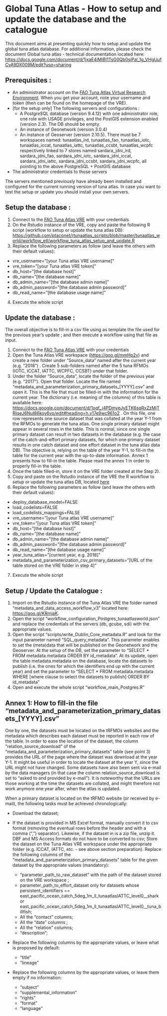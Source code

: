 # Global Tuna Atlas - How to setup and update the database and the catalogue

This document aims at presenting quickly how to setup and update the global tuna atlas database. For additional information, please check the document Global tuna atlas - technical documentation located here: https://docs.google.com/document/d/1jxaE4iMiBI1TsG0Qb0siPal_1g_VHgUufCvA9DX009M/edit?usp=sharing 

## Prerequisites :

- An administrator account on the [FAO Tuna Atlas Virtual Research Environment](https://bluebridge.d4science.org/web/fao_tunaatlas). When you get your account, note your username and token (then can be found on the homepage of the VRE).
- [for the setup only] The following servers and configurations :
  - A PostgreSQL database (version 9.4.12) with one administrator role, one role with USAGE privileges, and the PostGIS extension enabled (version 2.3). The DB should be empty. 
  - An instance of Geonetwork (version 3.0.4)
  - An instance of Geoserver (version 2.10.5). There must be 7 workspaces named: tunaatlas_ird, tunaatlas_fao, tunaatlas_iotc, tunaatlas_iccat, tunaatlas_iattc, tunaatlas_ccsbt, tunaatlas_wcpfc respectively linked to 7 stores named sardara_jdni_ird, sardara_jdni_fao, sardara_jdni_iotc, sardara_jdni_iccat, sardara_jdni_iattc, sardara_jdni_ccsbt, sardara_jdni_wcpfc, all pointing to the above PostgreSQL + PostGIS database
- The administrator credentials to those servers

The servers mentioned previously have already been installed and configured for the current running version of tuna atlas. In case you want to test the setup or update you should install your own servers. 

## Setup the database :

1. Connect to the [FAO Tuna Atlas VRE](https://bluebridge.d4science.org/web/fao_tunaatlas) with your credentials 
2. On the Rstudio instance of the VRE, copy and paste the following R script (workflow to setup or update the tuna atlas DB): https://github.com/ptaconet/rtunaatlas_scripts/blob/master/tunaatlas_world/workflow_etl/workflow_tuna_atlas_setup_and_update.R 
3. Replace the following parameters as follow (and leave the others with their default values):
  - vre_username=”[your Tuna atlas VRE username]”
  - vre_token=”[your Tuna atlas VRE token]”
  - db_host=”[the database host]”
  - db_name=”[the database name]”
  - db_admin_name=”[the database admin name]”
  - db_admin_password=”[the database admin password]”
  - db_read_name=”[the database usage name]”
4. Execute the whole script

## Update the database : 

The overall objective is to fill-in a csv file using as template the file used for the previous year’s update ; and then execute a workflow using that file as input.

1. Connect to the [FAO Tuna Atlas VRE](https://bluebridge.d4science.org/web/fao_tunaatlas) with your credentials 
2. Open the Tuna Atlas VRE workspace (https://goo.gl/mmHp2v) and create a new folder under “Source_data” named after the current year (e.g. “2018”) . Create 5 sub-folders named after the 5 tuna RFMOs (IOTC, ICCAT, IATTC, WCPFC, CCSBT) under that folder.
3. Under the folder “Source_data”, locate the folder of the previous year (e.g. “2017”). Open that folder. Locate the file named “metadata_and_parameterization_primary_datasets_[YYYY].csv” and open it. This is the file that must be filled-in with the information for the current year. The dictionary (i.e. meaning of the columns) of this table is available here: https://docs.google.com/document/d/1oqf_j4PDmyeJyETK6sqRxZzMjTRIqeJ6NuI86kov6vo/edit#heading=h.v17e9wc961o2 . On this file, one row represents one source dataset that was collated at the year Y-1 from the RFMOs to generate the tuna atlas. One single primary dataset might appear in several rows in the table. This is normal, since one single primary dataset can result in two datasets in the database (e.g. the case of the catch-and-effort primary datasets, for which one primary dataset results in one catch dataset and one effort dataset in the tuna atlas data DB). The objective is, relying on the table of the year Y-1,  to fill-in the table for the current year with the up-to-date information. Annex 1 presents how to fill-in the table. Please read the annex 1 in order to properly fill-in the table.
4. Once the table filled-in, store it on the VRE folder created at the Step 2). 
5. Copy and paste on the Rstudio instance of the VRE the R workflow to setup or update the tuna atlas DB, located [here](https://docs.google.com/document/d/1jxaE4iMiBI1TsG0Qb0siPal_1g_VHgUufCvA9DX009M/edit?usp=sharing) 
6. Replace the following parameters as follow (and leave the others with their default values):
  - deploy_database_model=FALSE
  - load_codelists=FALSE
  - load_codelists_mappings=FALSE
  - vre_username=”[your Tuna atlas VRE username]”
  - vre_token=”[your Tuna atlas VRE token]”
  - db_host=”[the database host]”
  - db_name=”[the database name]”
  - db_admin_name=”[the database admin name]”
  - db_admin_password=”[the database admin password]”
  - db_read_name=”[the database usage name]”
  - year_tuna_atlas="[current year, e.g. 2018]"
  - metadata_and_parameterization_csv_primary_datasets=”[URL of the table stored on the VRE folder in step 4]”
7. Execute the whole script



## Setup / Update the Catalogue :

1. Import on the Rstudio instance of the Tuna Atlas VRE the folder named “metadata_and_data_access_workflow_v3” located here: https://goo.gl/KRmjaK.
2. Open the script “workflow_configuration_Postgres_tunaatlasworld.json” and replace the credentials of the servers (db, gcube, sdi) with the appropriate values.
3. Open the script “scripts/write_Dublin_Core_metadata.R” and look for the input parameter named “SQL_query_metadata”. This parameter enables to set the (meta)data that will be published on the Geonetwork and the Geoserver. At the setup of the DB, set the parameter to “SELECT * FROM metadata.metadata ORDER BY id_metadata”. At its update, open the table metadata.metadata on the database, locate the datasets to publish (i.e. the ones for which the identifiers end up with the current year) and set the parameter to “SELECT * FROM metadata.metadata WHERE [where clause to select the datasets to publish] ORDER BY id_metadata”
4. Open and execute the whole script “workflow_main_Postgres.R”



## Annex 1: How to fill-in the file “metadata_and_parameterization_primary_datasets_[YYYY].csv” 

One by one, the datasets must be located on the tRFMOs websites and the metadata which describes each dataset must be reported in each row of the table. In order to ease the location of the dataset, the column “relation_source_download” of the “metadata_and_parameterization_primary_datasets” table  (see point 3)  provides the URL of the page where the dataset was download at the year Y-1. It might be useful in order to locate the dataset at the year Y, since the URL might not have changed. Some datasets have also been sent via e-mail by the data managers (in that case the column relation_source_download is set to “asked to and provided by e-mail”). It is noteworthy that the URLs are those working at the time the datasets are collated, and might therefore not work anymore one year after, when the atlas is updated.

When a primary dataset is located on the tRFMO website (or received by e-mail), the following tasks must be achieved chronologically:

- Download the dataset;
- If the dataset is provided in MS Excel format, manually convert it to csv format (removing the eventual rows before the header and with a comma (“,”) separator). Likewise, if the dataset in is a zip file, unzip it. DBF and MS Access formats do not have to be converted to csv;
Store the dataset on the Tuna Atlas VRE workspace under the appropriate folder (e.g. ICCAT, IATTC, etc. - see above section preparation). 
Replace the following columns of the “metadata_and_parameterization_primary_datasets” table for the given dataset by the appropriate values (mandatory):
  - “parameter_path_to_raw_dataset” with the path of the dataset stored on the VRE workspace ;
  - parameter_path_to_effort_dataset only for datasets whose persistent_identifiers == east_pacific_ocean_catch_5deg_1m_ll_tunaatlasIATTC_level0__shark or east_pacific_ocean_catch_5deg_1m_ll_tunaatlasIATTC_level0__tuna_billfish;
  - All the “contact” columns;
  - All the “date” columns ;
  - All the “relation” columns;
  - “description”;

- Replace the following columns by the appropriate values, or leave what is proposed by default:
  - “title”
  - “lineage”

- Replace the following columns by the appropriate values, or leave them empty if no information:
  - “subject”
  - “supplemental_information”
  - “rights”
  - “format”
  - “language”

